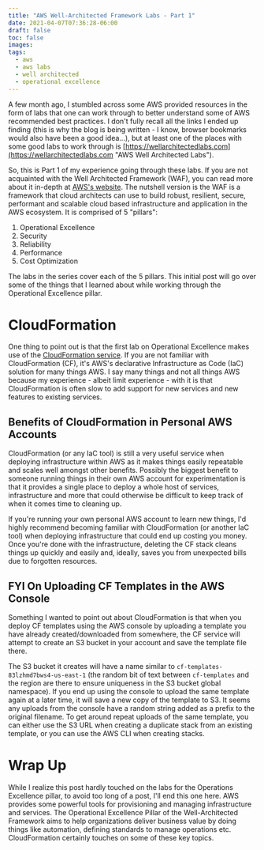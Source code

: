 ```yaml
---
title: "AWS Well-Architected Framework Labs - Part 1"
date: 2021-04-07T07:36:28-06:00
draft: false
toc: false
images:
tags:
  - aws
  - aws labs
  - well architected
  - operational excellence
---
```


A few month ago, I stumbled across some AWS provided resources in the form of labs that one can work through to better understand some of AWS recommended best practices. I don't fully recall all the links I ended up finding (this is why the blog is being written - I know, browser bookmarks would also have been a good idea...), but at least one of the places with some good labs to work through is [https://wellarchitectedlabs.com](https://wellarchitectedlabs.com "AWS Well Architected Labs").

So, this is Part 1 of my experience going through these labs. If you are not acquainted with the Well Architected Framework (WAF), you can read more about it in-depth at [AWS's website](https://aws.amazon.com/architecture/well-architected/?wa-lens-whitepapers.sort-by=item.additionalFields.sortDate&wa-lens-whitepapers.sort-order=desc "AWS Well-Architected"). The nutshell version is the WAF is a framework that cloud architects can use to build robust, resilient, secure, performant and scalable cloud based infrastructure and application in the AWS ecosystem. It is comprised of 5 "pillars":

  1. Operational Excellence
  2. Security
  3. Reliability
  4. Performance
  5. Cost Optimization

The labs in the series cover each of the 5 pillars. This initial post will go over some of the things that I learned about while working through the Operational Excellence pillar.

# CloudFormation
One thing to point out is that the first lab on Operational Excellence makes use of the [CloudFormation service](https://aws.amazon.com/cloudformation/ "CloudFormation Service Page"). If you are not familiar with CloudFormation (CF), it's AWS's declarative Infrastructure as Code (IaC) solution for many things AWS. I say many things and not all things AWS because my experience - albeit limit experience - with it is that CloudFormation is often slow to add support for new services and new features to existing services.

## Benefits of CloudFormation in Personal AWS Accounts
CloudFormation (or any IaC tool) is still a very useful service when deploying infrastructure within AWS as it makes things easily repeatable and scales well amongst other benefits. Possibly the biggest benefit to someone running things in their own AWS account for experimentation is that it provides a single place to deploy a whole host of services, infrastructure and more that could otherwise be difficult to keep track of when it comes time to cleaning up.

If you're running your own personal AWS account to learn new things, I'd highly recommend becoming familiar with CloudFormation (or another IaC tool) when deploying infrastructure that could end up costing you money. Once you're done with the infrastructure, deleting the CF stack cleans things up quickly and easily and, ideally, saves you from unexpected bills due to forgotten resources.

## FYI On Uploading CF Templates in the AWS Console
Something I wanted to point out about CloudFormation is that when you deploy CF templates using the AWS console by uploading a template you have already created/downloaded from somewhere, the CF service will attempt to create an S3 bucket in your account and save the template file there.

The S3 bucket it creates will have a name similar to `cf-templates-83lzhmd7bws4-us-east-1` (the random bit of text between `cf-templates` and the region are there to ensure uniqueness in the S3 bucket global namespace). If you end up using the console to upload the same template again at a later time, it will save a new copy of the template to S3. It seems any uploads from the console have a random string added as a prefix to the original filename. To get around repeat uploads of the same template, you can either use the S3 URL when creating a duplicate stack from an existing template, or you can use the AWS CLI when creating stacks.

# Wrap Up
While I realize this post hardly touched on the labs for the Operations Excellence pillar, to avoid too long of a post, I'll end this one here. AWS provides some powerful tools for provisioning and managing infrastructure and services. The Operational Excellence Pillar of the Well-Architected Framework aims to help organizations deliver business value by doing things like automation, defining standards to manage operations etc. CloudFormation certainly touches on some of these key topics.